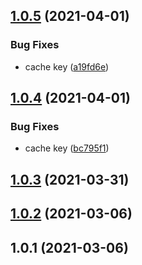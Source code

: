 ## [1.0.5](https://github.com/imcuttle/decorate-axios/compare/v1.0.4...v1.0.5) (2021-04-01)


### Bug Fixes

* cache key ([a19fd6e](https://github.com/imcuttle/decorate-axios/commit/a19fd6e19056105efe69a64df193cf131b9f070d))



## [1.0.4](https://github.com/imcuttle/decorate-axios/compare/v1.0.3...v1.0.4) (2021-04-01)


### Bug Fixes

* cache key ([bc795f1](https://github.com/imcuttle/decorate-axios/commit/bc795f16d1aa8181c7b1648b2c6d36c577afa051))



## [1.0.3](https://github.com/imcuttle/decorate-axios/compare/v1.0.2...v1.0.3) (2021-03-31)



## [1.0.2](https://github.com/imcuttle/decorate-axios/compare/v1.0.1...v1.0.2) (2021-03-06)



## 1.0.1 (2021-03-06)



